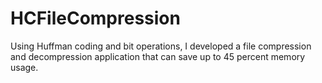 # HCFileCompression

Using Huffman coding and bit operations, I developed a file compression and decompression application that can save up to 45 percent memory usage.
